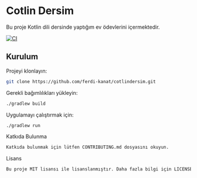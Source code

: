 # Cotlin Dersim

Bu proje Kotlin dili dersinde yaptığım ev ödevlerini içermektedir.

[![CI](https://github.com/ferdi-kanat/MyCotlinHomeworks/actions/workflows/ci.yml/badge.svg)](https://github.com/ferdi-kanat/MyCotlinHomeworks/actions/workflows/ci.yml)

## Kurulum

Projeyi klonlayın:
```sh
git clone https://github.com/ferdi-kanat/cotlindersim.git
```

Gerekli bağımlılıkları yükleyin:
```sh
./gradlew build
```

Uygulamayı çalıştırmak için:
```sh
./gradlew run
```
Katkıda Bulunma
```sh
Katkıda bulunmak için lütfen CONTRIBUTING.md dosyasını okuyun.
```
Lisans
```sh
Bu proje MIT lisansı ile lisanslanmıştır. Daha fazla bilgi için LICENSE dosyasına bakın.
```
